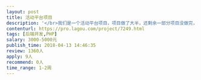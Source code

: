 ```yaml
---                
layout: post       
title: 活动平台项目           
description: '</br>我们是一个活动平台项目，项目做了大半，还剩余一部分项目没做完，需要找人接着继续做</br></br>技术要求PHP语言，采用的是thinkcmf框架，要求三年以上开发经验。</br>'     
contenturl: https://pro.lagou.com/project/7249.html      
tags: [后端开发,PHP]            
salary: 3000-5000元          
publish_time: 2018-04-13 14:46:35         
review: 1360人                   
apply: 9人                   
recommend: 0人                   
time_range: 1-2周              
---                 
```

